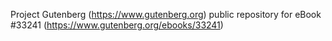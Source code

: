 Project Gutenberg (https://www.gutenberg.org) public repository for eBook #33241 (https://www.gutenberg.org/ebooks/33241)
